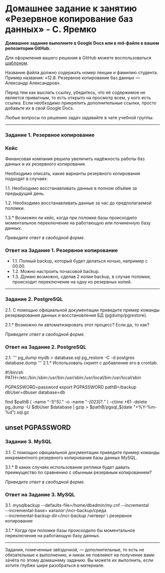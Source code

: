 # Домашнее задание к занятию «Резервное копирование баз данных» - С. Яремко

**Домашнее задание выполните в Google Docs или в md-файле в вашем репозитории GitHub.** 

Для оформления вашего решения в GitHub можете воспользоваться [шаблоном](https://github.com/netology-code/sys-pattern-homework).

Название файла должно содержать номер лекции и фамилию студента. Пример названия: «12.8. Резервное копирование баз данных — Александр Александров».

Перед тем как выслать ссылку, убедитесь, что её содержимое не является приватным, то есть открыто на просмотр всем, у кого есть ссылка. Если необходимо прикрепить дополнительные ссылки, просто добавьте их в свой Google Docs.

Любые вопросы по решению задач задавайте в чате учебной группы.

---

### Задание 1. Резервное копирование

### Кейс
Финансовая компания решила увеличить надёжность работы баз данных и их резервного копирования. 

Необходимо описать, какие варианты резервного копирования подходят в случаях: 

1.1. Необходимо восстанавливать данные в полном объёме за предыдущий день.

1.2. Необходимо восстанавливать данные за час до предполагаемой поломки.

1.3.* Возможен ли кейс, когда при поломке базы происходило моментальное переключение на работающую или починенную базу данных.

*Приведите ответ в свободной форме.*

### Ответ на Задание 1. Резервное копирование

- 1.1. Полный backup, который будет делаться ночью, например с 00.00.
- 1.2. Можно настроить почасовой backup.
- 1.3. Думаю возможно, сделав 2 копии backup, в случае поломки, происходит переключение на одну из резервных копий.
---

### Задание 2. PostgreSQL

2.1. С помощью официальной документации приведите пример команды резервирования данных и восстановления БД (pgdump/pgrestore).

2.1.* Возможно ли автоматизировать этот процесс? Если да, то как?

*Приведите ответ в свободной форме.*

### Ответ на Задание 2. PostgreSQL

2.1. 
'''
pg_dump mydb > database.sql
pg_restore -C -d postgres database.dump
'''
2.1.* Использовать скрипт с добавление его в crontab.

#!/bin/sh
PATH=/etc:/bin:/sbin:/usr/bin:/usr/sbin:/usr/local/bin:/usr/local/sbin

PGPASSWORD=password
export PGPASSWORD
pathB=/backup
dbUser=dbuser
database=db

find $pathB \( -name "*-1[^5].*" -o -name "*-[023]?.*" \) -ctime +61 -delete
pg_dump -U $dbUser $database | gzip > $pathB/pgsql_$(date "+%Y-%m-%d").sql.gz

unset PGPASSWORD
---

### Задание 3. MySQL

3.1. С помощью официальной документации приведите пример команды инкрементного резервного копирования базы данных MySQL. 

3.1.* В каких случаях использование реплики будет давать преимущество по сравнению с обычным резервным копированием?

*Приведите ответ в свободной форме.*

### Ответ на Задание 3. MySQL

3.1. mysqlbackup --defaults-file=/home/dbadmin/my.cnf --incremental \
 --incremental-base= каталог:/incr-backup/среда \
 --incremental-backup-dir=/incr-backup /четверг \ 
 резервное копирование

 3.1.* Когда при поломке базы происходило бы моментальное переключение на работающую базу данных.

---

Задания, помеченные звёздочкой, — дополнительные, то есть не обязательные к выполнению, и никак не повлияют на получение вами зачёта по этому домашнему заданию. Вы можете их выполнить, если хотите глубже шире разобраться в материале.
